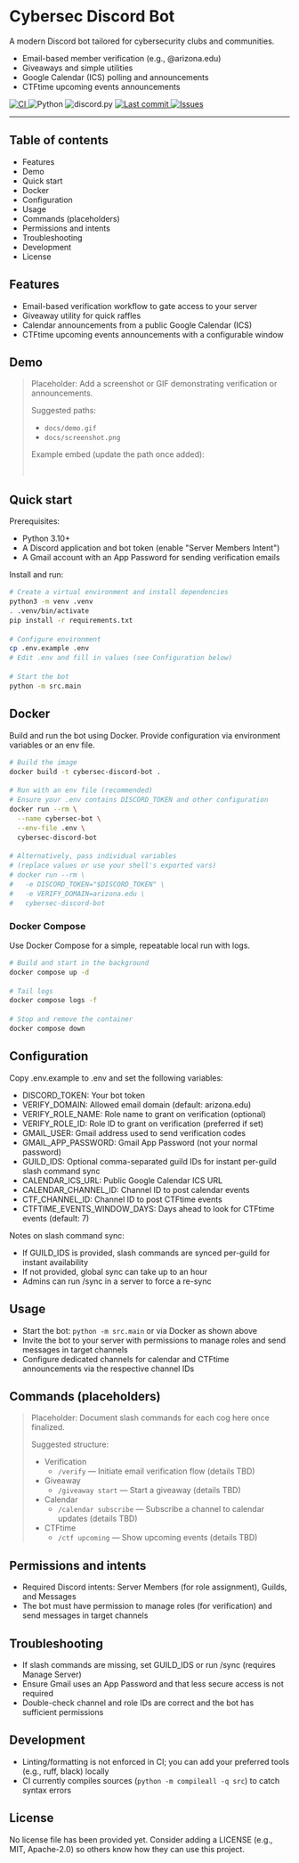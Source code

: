 # Cybersec Discord Bot

A modern Discord bot tailored for cybersecurity clubs and communities.

- Email-based member verification (e.g., @arizona.edu)
- Giveaways and simple utilities
- Google Calendar (ICS) polling and announcements
- CTFtime upcoming events announcements

<p>
  <a href="https://github.com/ktalons/cybersec-discord-bot/actions/workflows/ci.yml">
    <img alt="CI" src="https://github.com/ktalons/cybersec-discord-bot/actions/workflows/ci.yml/badge.svg" />
  </a>
  <img alt="Python" src="https://img.shields.io/badge/Python-3.10%2B-3776AB?logo=python&logoColor=white" />
  <img alt="discord.py" src="https://img.shields.io/badge/discord.py-2.4%2B-5865F2?logo=discord&logoColor=white" />
  <a href="https://github.com/ktalons/cybersec-discord-bot/commits">
    <img alt="Last commit" src="https://img.shields.io/github/last-commit/ktalons/cybersec-discord-bot?logo=github" />
  </a>
  <a href="https://github.com/ktalons/cybersec-discord-bot/issues">
    <img alt="Issues" src="https://img.shields.io/github/issues/ktalons/cybersec-discord-bot?logo=github" />
  </a>
</p>

---

## Table of contents
- Features
- Demo
- Quick start
- Docker
- Configuration
- Usage
- Commands (placeholders)
- Permissions and intents
- Troubleshooting
- Development
- License

## Features
- Email-based verification workflow to gate access to your server
- Giveaway utility for quick raffles
- Calendar announcements from a public Google Calendar (ICS)
- CTFtime upcoming events announcements with a configurable window

## Demo
> Placeholder: Add a screenshot or GIF demonstrating verification or announcements.
>
> Suggested paths:
> - `docs/demo.gif`
> - `docs/screenshot.png`
>
> Example embed (update the path once added):
>
> ![Demo](docs/demo.gif)

## Quick start

Prerequisites:
- Python 3.10+
- A Discord application and bot token (enable "Server Members Intent")
- A Gmail account with an App Password for sending verification emails

Install and run:

```bash
# Create a virtual environment and install dependencies
python3 -m venv .venv
. .venv/bin/activate
pip install -r requirements.txt

# Configure environment
cp .env.example .env
# Edit .env and fill in values (see Configuration below)

# Start the bot
python -m src.main
```

## Docker
Build and run the bot using Docker. Provide configuration via environment variables or an env file.

```bash
# Build the image
docker build -t cybersec-discord-bot .

# Run with an env file (recommended)
# Ensure your .env contains DISCORD_TOKEN and other configuration
docker run --rm \
  --name cybersec-bot \
  --env-file .env \
  cybersec-discord-bot

# Alternatively, pass individual variables
# (replace values or use your shell's exported vars)
# docker run --rm \
#   -e DISCORD_TOKEN="$DISCORD_TOKEN" \
#   -e VERIFY_DOMAIN=arizona.edu \
#   cybersec-discord-bot
```

### Docker Compose
Use Docker Compose for a simple, repeatable local run with logs.

```bash
# Build and start in the background
docker compose up -d

# Tail logs
docker compose logs -f

# Stop and remove the container
docker compose down
```

## Configuration
Copy .env.example to .env and set the following variables:

- DISCORD_TOKEN: Your bot token
- VERIFY_DOMAIN: Allowed email domain (default: arizona.edu)
- VERIFY_ROLE_NAME: Role name to grant on verification (optional)
- VERIFY_ROLE_ID: Role ID to grant on verification (preferred if set)
- GMAIL_USER: Gmail address used to send verification codes
- GMAIL_APP_PASSWORD: Gmail App Password (not your normal password)
- GUILD_IDS: Optional comma-separated guild IDs for instant per-guild slash command sync
- CALENDAR_ICS_URL: Public Google Calendar ICS URL
- CALENDAR_CHANNEL_ID: Channel ID to post calendar events
- CTF_CHANNEL_ID: Channel ID to post CTFtime events
- CTFTIME_EVENTS_WINDOW_DAYS: Days ahead to look for CTFtime events (default: 7)

Notes on slash command sync:
- If GUILD_IDS is provided, slash commands are synced per-guild for instant availability
- If not provided, global sync can take up to an hour
- Admins can run /sync in a server to force a re-sync

## Usage
- Start the bot: `python -m src.main` or via Docker as shown above
- Invite the bot to your server with permissions to manage roles and send messages in target channels
- Configure dedicated channels for calendar and CTFtime announcements via the respective channel IDs

## Commands (placeholders)
> Placeholder: Document slash commands for each cog here once finalized.
>
> Suggested structure:
> - Verification
>   - `/verify` — Initiate email verification flow (details TBD)
> - Giveaway
>   - `/giveaway start` — Start a giveaway (details TBD)
> - Calendar
>   - `/calendar subscribe` — Subscribe a channel to calendar updates (details TBD)
> - CTFtime
>   - `/ctf upcoming` — Show upcoming events (details TBD)

## Permissions and intents
- Required Discord intents: Server Members (for role assignment), Guilds, and Messages
- The bot must have permission to manage roles (for verification) and send messages in target channels

## Troubleshooting
- If slash commands are missing, set GUILD_IDS or run /sync (requires Manage Server)
- Ensure Gmail uses an App Password and that less secure access is not required
- Double-check channel and role IDs are correct and the bot has sufficient permissions

## Development
- Linting/formatting is not enforced in CI; you can add your preferred tools (e.g., ruff, black) locally
- CI currently compiles sources (`python -m compileall -q src`) to catch syntax errors

## License
No license file has been provided yet. Consider adding a LICENSE (e.g., MIT, Apache-2.0) so others know how they can use this project.
